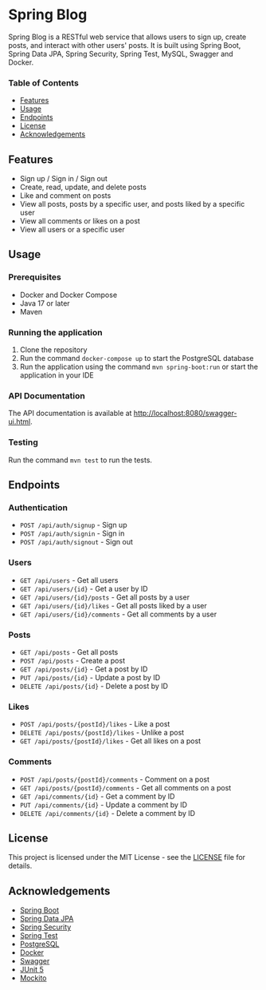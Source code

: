 # Spring Blog

Spring Blog is a RESTful web service that allows users to sign up, create posts, and interact with other users' posts. It is built using Spring Boot, Spring Data JPA, Spring Security, Spring Test, MySQL, Swagger and Docker.

### Table of Contents

- [Features](#features)
- [Usage](#usage)
- [Endpoints](#endpoints)
- [License](#license)
- [Acknowledgements](#acknowledgements)

## Features

- Sign up / Sign in / Sign out
- Create, read, update, and delete posts
- Like and comment on posts
- View all posts, posts by a specific user, and posts liked by a specific user
- View all comments or likes on a post
- View all users or a specific user

## Usage

### Prerequisites

- Docker and Docker Compose
- Java 17 or later
- Maven

### Running the application

1. Clone the repository
2. Run the command `docker-compose up` to start the PostgreSQL database
3. Run the application using the command `mvn spring-boot:run` or start the application in your IDE

### API Documentation

The API documentation is available at [http://localhost:8080/swagger-ui.html](http://localhost:8080/swagger-ui.html).

### Testing

Run the command `mvn test` to run the tests.

## Endpoints

### Authentication

- `POST /api/auth/signup` - Sign up
- `POST /api/auth/signin` - Sign in
- `POST /api/auth/signout` - Sign out

### Users

- `GET /api/users` - Get all users
- `GET /api/users/{id}` - Get a user by ID
- `GET /api/users/{id}/posts` - Get all posts by a user
- `GET /api/users/{id}/likes` - Get all posts liked by a user
- `GET /api/users/{id}/comments` - Get all comments by a user

### Posts

- `GET /api/posts` - Get all posts
- `POST /api/posts` - Create a post
- `GET /api/posts/{id}` - Get a post by ID
- `PUT /api/posts/{id}` - Update a post by ID
- `DELETE /api/posts/{id}` - Delete a post by ID

### Likes

- `POST /api/posts/{postId}/likes` - Like a post
- `DELETE /api/posts/{postId}/likes` - Unlike a post
- `GET /api/posts/{postId}/likes` - Get all likes on a post

### Comments

- `POST /api/posts/{postId}/comments` - Comment on a post
- `GET /api/posts/{postId}/comments` - Get all comments on a post
- `GET /api/comments/{id}` - Get a comment by ID
- `PUT /api/comments/{id}` - Update a comment by ID
- `DELETE /api/comments/{id}` - Delete a comment by ID

## License

This project is licensed under the MIT License - see the [LICENSE](LICENSE) file for details.

## Acknowledgements

- [Spring Boot](https://spring.io/projects/spring-boot)
- [Spring Data JPA](https://spring.io/projects/spring-data-jpa)
- [Spring Security](https://spring.io/projects/spring-security)
- [Spring Test](https://spring.io/guides/gs/testing-web/)
- [PostgreSQL](https://www.postgresql.org/)
- [Docker](https://www.docker.com/)
- [Swagger](https://swagger.io/)
- [JUnit 5](https://junit.org/junit5/)
- [Mockito](https://site.mockito.org/)
